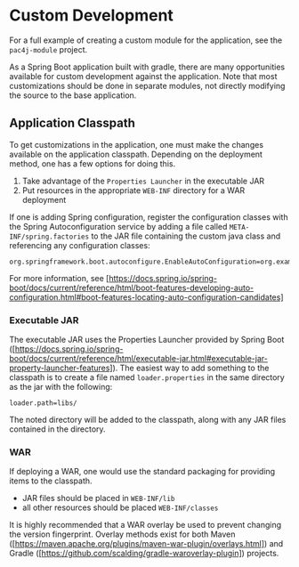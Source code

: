 # Custom Development

For a full example of creating a custom module for the application, see the `pac4j-module` project.

As a Spring Boot application built with gradle, there are many opportunities available for
custom development against the application. Note that most customizations should be done in
separate modules, not directly modifying the source to the base application.

## Application Classpath

To get customizations in the application, one must make the changes available on the application
classpath. Depending on the deployment method, one has a few options for doing this.

1. Take advantage of the `Properties Launcher` in the executable JAR
2. Put resources in the appropriate `WEB-INF` directory for a WAR deployment

If one is adding Spring configuration, register the configuration classes with the Spring
Autoconfiguration service by adding a file called `META-INF/spring.factories` to the JAR
file containing the custom java class and referencing any configuration classes:

```properties
org.springframework.boot.autoconfigure.EnableAutoConfiguration=org.example.SomeConfiguration
```

For more information, see [https://docs.spring.io/spring-boot/docs/current/reference/html/boot-features-developing-auto-configuration.html#boot-features-locating-auto-configuration-candidates]

### Executable JAR

The executable JAR uses the Properties Launcher provided by Spring Boot ([https://docs.spring.io/spring-boot/docs/current/reference/html/executable-jar.html#executable-jar-property-launcher-features]).
The easiest way to add something to the classpath is to create a file named `loader.properties` in the same directory
as the jar with the following:

```properties
loader.path=libs/
```

The noted directory will be added to the classpath, along with any JAR files contained in the directory.

### WAR

If deploying a WAR, one would use the standard packaging for providing items to the classpath.

* JAR files should be placed in `WEB-INF/lib`
* all other resources should be placed `WEB-INF/classes`

It is highly recommended that a WAR overlay be used to prevent changing the version fingerprint. Overlay
methods exist for both Maven ([https://maven.apache.org/plugins/maven-war-plugin/overlays.html]) and
Gradle ([https://github.com/scalding/gradle-waroverlay-plugin]) projects.